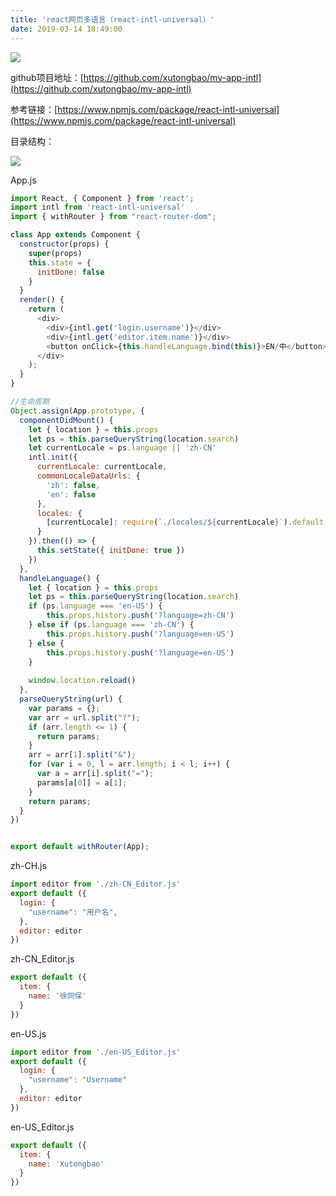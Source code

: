 ```yaml
---
title: 'react网页多语言（react-intl-universal）'
date: 2019-03-14 18:49:00
---   
```

![](https://img-blog.csdnimg.cn/20190314184320522.gif)

github项目地址：[https://github.com/xutongbao/my-app-intl](https://github.com/xutongbao/my-app-intl)

参考链接：[https://www.npmjs.com/package/react-intl-universal](https://www.npmjs.com/package/react-intl-universal)

目录结构：

![](https://img-blog.csdnimg.cn/20190314184537357.png)

App.js

```javascript
import React, { Component } from 'react';
import intl from 'react-intl-universal'
import { withRouter } from "react-router-dom";

class App extends Component {
  constructor(props) {
    super(props)
    this.state = {
      initDone: false
    }
  }
  render() {
    return (
      <div>
      	<div>{intl.get('login.username')}</div>
      	<div>{intl.get('editor.item.name')}</div>
      	<button onClick={this.handleLanguage.bind(this)}>EN/中</button>
      </div>
    );
  }
}

//生命周期
Object.assign(App.prototype, {
  componentDidMount() {
    let { location } = this.props
    let ps = this.parseQueryString(location.search)
    let currentLocale = ps.language || 'zh-CN'
    intl.init({
      currentLocale: currentLocale,
      commonLocaleDataUrls: {
        'zh': false,
        'en': false
      },
      locales: {
        [currentLocale]: require(`./locales/${currentLocale}`).default
      }
    }).then(() => {
      this.setState({ initDone: true })
    })
  },
  handleLanguage() {
    let { location } = this.props
    let ps = this.parseQueryString(location.search)
    if (ps.language === 'en-US') {
    	this.props.history.push('?language=zh-CN')
    } else if (ps.language === 'zh-CN') {
    	this.props.history.push('?language=en-US')
    } else {
    	this.props.history.push('?language=en-US')
    }
    
    window.location.reload()
  },
  parseQueryString(url) {
    var params = {};
    var arr = url.split("?");
    if (arr.length <= 1) {
      return params;
    }
    arr = arr[1].split("&");
    for (var i = 0, l = arr.length; i < l; i++) {
      var a = arr[i].split("=");
      params[a[0]] = a[1];
    }
    return params;
  }
})


export default withRouter(App);
```

zh-CH.js

```javascript
import editor from './zh-CN_Editor.js'
export default ({
  login: {
    "username": "用户名",
  },
  editor: editor
})
```

zh-CN\_Editor.js

```javascript
export default ({
  item: {
    name: '徐同保'
  }
})
```

en-US.js

```javascript
import editor from './en-US_Editor.js'
export default ({
  login: {
    "username": "Username"
  },
  editor: editor 
})
```

en-US\_Editor.js

```javascript
export default ({
  item: {
    name: 'Xutongbao'
  }
})
```